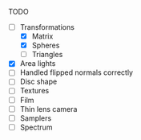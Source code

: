 TODO

- [ ] Transformations
  - [x] Matrix
  - [x] Spheres
  - [ ] Triangles
- [x] Area lights
- [ ] Handled flipped normals correctly
- [ ] Disc shape
- [ ] Textures
- [ ] Film
- [ ] Thin lens camera
- [ ] Samplers
- [ ] Spectrum
